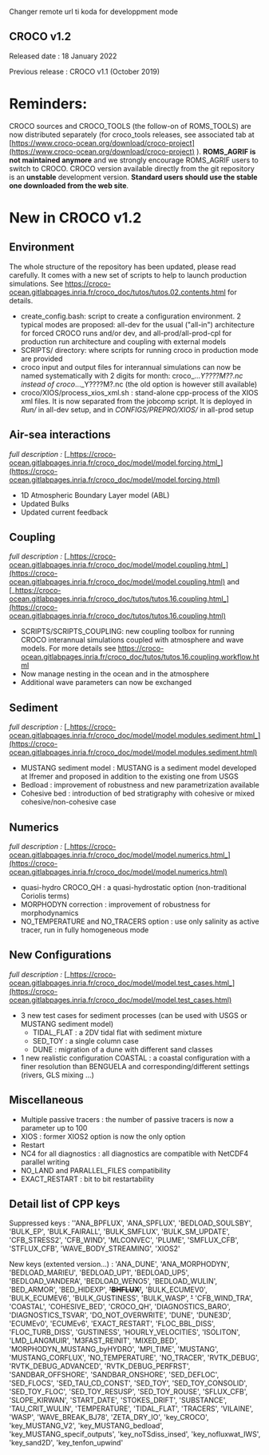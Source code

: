 
Changer remote url ti koda for developpment mode

CROCO v1.2
-----------
Released date : 18 January 2022

Previous release : CROCO v1.1 (October 2019)

Reminders:
==========
CROCO sources and CROCO_TOOLS (the follow-on of ROMS_TOOLS) are now distributed separately (for croco_tools releases, see associated tab at  [https://www.croco-ocean.org/download/croco-project](https://www.croco-ocean.org/download/croco-project) ). 
**ROMS_AGRIF  is not maintained anymore**  and we strongly encourage ROMS_AGRIF users to switch  to CROCO. CROCO version available directly from the git repository is an **unstable** development  version. **Standard users should use the stable one downloaded from the web site**. 


# New in CROCO v1.2

## Environment

The whole structure of the repository has been updated, please read carefully. It comes with a new set of scripts to help to launch production simulations. See <https://croco-ocean.gitlabpages.inria.fr/croco_doc/tutos/tutos.02.contents.html> for details.

- create_config.bash: script to create a configuration environment. 2 typical modes are proposed: all-dev for the usual ("all-in") architecture for forced CROCO runs and/or dev, and all-prod/all-prod-cpl for production run architecture and coupling with external models
- SCRIPTS/ directory: where scripts for running croco in production mode are provided
- croco input and output files for interannual simulations can now be named systematically with 2 digits for month: croco_..._Y????M??.nc instead of croco_..._Y????M?.nc (the old option is however still available)
- croco/XIOS/process_xios_xml.sh : stand-alone cpp-process of the XIOS xml files. It is now separated from the jobcomp script. It is deployed in _Run/_ in all-dev setup, and in _CONFIGS/PREPRO/XIOS/_ in all-prod setup

## Air-sea interactions

_full description :_ [_https://croco-ocean.gitlabpages.inria.fr/croco_doc/model/model.forcing.html_](https://croco-ocean.gitlabpages.inria.fr/croco_doc/model/model.forcing.html)

- 1D Atmospheric Boundary Layer model (ABL)
- Updated Bulks
- Updated current feedback

## Coupling

_full description :_ [_https://croco-ocean.gitlabpages.inria.fr/croco_doc/model/model.coupling.html_](https://croco-ocean.gitlabpages.inria.fr/croco_doc/model/model.coupling.html) and [_https://croco-ocean.gitlabpages.inria.fr/croco_doc/tutos/tutos.16.coupling.html_](https://croco-ocean.gitlabpages.inria.fr/croco_doc/tutos/tutos.16.coupling.html)

- SCRIPTS/SCRIPTS_COUPLING: new coupling toolbox for running CROCO interannual simulations coupled with atmosphere and wave models. For more details see <https://croco-ocean.gitlabpages.inria.fr/croco_doc/tutos/tutos.16.coupling.workflow.html>
- Now manage nesting in the ocean and in the atmosphere
- Additional wave parameters can now be exchanged

## Sediment

_full description :_ [_https://croco-ocean.gitlabpages.inria.fr/croco_doc/model/model.modules.sediment.html_](https://croco-ocean.gitlabpages.inria.fr/croco_doc/model/model.modules.sediment.html)

- MUSTANG sediment model : MUSTANG is a sediment model developed at Ifremer and proposed in addition to the existing one from USGS
- Bedload : improvement of robustness and new parametrization available
- Cohesive bed : introduction of bed stratigraphy with cohesive or mixed cohesive/non-cohesive case

## Numerics

_full description :_ [_https://croco-ocean.gitlabpages.inria.fr/croco_doc/model/model.numerics.html_](https://croco-ocean.gitlabpages.inria.fr/croco_doc/model/model.numerics.html)

- quasi-hydro CROCO_QH : a quasi-hydrostatic option (non-traditional Coriolis terms)
- MORPHODYN correction : improvement of robustness for morphodynamics
- NO_TEMPERATURE and NO_TRACERS option : use only salinity as active tracer, run in fully homogeneous mode

## New Configurations

_full description :_ [_https://croco-ocean.gitlabpages.inria.fr/croco_doc/model/model.test_cases.html_](https://croco-ocean.gitlabpages.inria.fr/croco_doc/model/model.test_cases.html)

- 3 new test cases for sediment processes (can be used with USGS or MUSTANG sediment model)
  * TIDAL_FLAT : a 2DV tidal flat with sediment mixture
  * SED_TOY : a single column case
  * DUNE : migration of a dune with different sand classes
- 1 new realistic configuration COASTAL : a coastal configuration with a finer resolution than BENGUELA and corresponding/different settings (rivers, GLS mixing ...)

## Miscellaneous

- Multiple passive tracers : the number of passive tracers is now a parameter up to 100
- XIOS : former XIOS2 option is now the only option
- Restart
- NC4 for all diagnostics : all diagnostics are compatible with NetCDF4 parallel writing
- NO_LAND and PARALLEL_FILES compatibility
- EXACT_RESTART : bit to bit restartability

## Detail list of CPP keys

Suppressed keys : ''ANA_BPFLUX', 'ANA_SPFLUX', 'BEDLOAD_SOULSBY', 'BULK_EP', 'BULK_FAIRALL', 'BULK_SMFLUX', 'BULK_SM_UPDATE', 'CFB_STRESS2', 'CFB_WIND', 'MLCONVEC', 'PLUME', 'SMFLUX_CFB', 'STFLUX_CFB', 'WAVE_BODY_STREAMING', 'XIOS2'

New keys (extented version...) : 'ANA_DUNE', 'ANA_MORPHODYN', 'BEDLOAD_MARIEU', 'BEDLOAD_UP1', 'BEDLOAD_UP5', 'BEDLOAD_VANDERA', 'BEDLOAD_WENO5', 'BEDLOAD_WULIN', 'BED_ARMOR', 'BED_HIDEXP', **~~'BHFLUX'~~,** 'BULK_ECUMEV0', 'BULK_ECUMEV6', 'BULK_GUSTINESS', 'BULK_WASP', **~~'~~** 'CFB_WIND_TRA', 'COASTAL', 'COHESIVE_BED', 'CROCO_QH', 'DIAGNOSTICS_BARO', 'DIAGNOSTICS_TSVAR', 'DO_NOT_OVERWRITE', 'DUNE', 'DUNE3D', 'ECUMEv0', 'ECUMEv6', 'EXACT_RESTART', 'FLOC_BBL_DISS', 'FLOC_TURB_DISS', 'GUSTINESS', 'HOURLY_VELOCITIES', 'ISOLITON', 'LMD_LANGMUIR', 'M3FAST_REINIT', 'MIXED_BED', 'MORPHODYN_MUSTANG_byHYDRO', 'MPI_TIME', 'MUSTANG', 'MUSTANG_CORFLUX', 'NO_TEMPERATURE', 'NO_TRACER', 'RVTK_DEBUG', 'RVTK_DEBUG_ADVANCED', 'RVTK_DEBUG_PERFRST', 'SANDBAR_OFFSHORE', 'SANDBAR_ONSHORE', 'SED_DEFLOC', 'SED_FLOCS', 'SED_TAU_CD_CONST', 'SED_TOY', 'SED_TOY_CONSOLID', 'SED_TOY_FLOC', 'SED_TOY_RESUSP', 'SED_TOY_ROUSE', 'SFLUX_CFB', 'SLOPE_KIRWAN', 'START_DATE', 'STOKES_DRIFT', 'SUBSTANCE', 'TAU_CRIT_WULIN', 'TEMPERATURE', 'TIDAL_FLAT', 'TRACERS', 'VILAINE', 'WASP', 'WAVE_BREAK_BJ78', 'ZETA_DRY_IO', 'key_CROCO', 'key_MUSTANG_V2', 'key_MUSTANG_bedload', 'key_MUSTANG_specif_outputs', 'key_noTSdiss_insed', 'key_nofluxwat_IWS', 'key_sand2D', 'key_tenfon_upwind'
